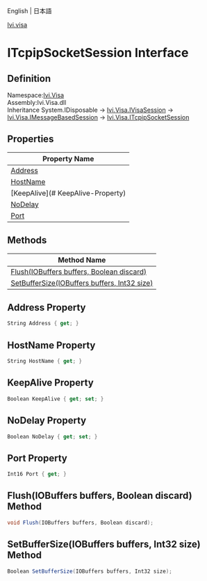 English | 日本語

[Ivi.visa](Ivi.Visa.md)

# ITcpipSocketSession Interface

## Definition
Namespace:[Ivi.Visa](Ivi.Visa.md)<BR>
Assembly:Ivi.Visa.dll<BR>
Inheritance System.IDisposable -> [Ivi.Visa.IVisaSession](Ivi.Visa.IVisaSession.md) -> [Ivi.Visa.IMessageBasedSession](Ivi.Visa.IMessageBasedSession.md) -> [Ivi.Visa.ITcpipSocketSession](Ivi.Visa.ITcpipSocketSession.md)

## Properties

|Property Name|
|---|
|[Address](#Address-Property)|
|[HostName](#HostName-Property)|
|[KeepAlive](# KeepAlive-Property)|
|[NoDelay](#NoDelay-Property)|
|[Port](#Port-Property)|

## Methods

|Method Name|
|---|
|[Flush(IOBuffers buffers, Boolean discard)](#FlushIOBuffers-buffers-Boolean-discard-Method)|
|[SetBufferSize(IOBuffers buffers, Int32 size)](#SetBufferSizeIOBuffers-buffers-Int32-size-Method)|

## Address Property
```C#
String Address { get; }
```
## HostName Property
```C#
String HostName { get; }
```
## KeepAlive Property
```C#
Boolean KeepAlive { get; set; }
```
## NoDelay Property
```C#
Boolean NoDelay { get; set; }
```
## Port Property
```C#
Int16 Port { get; }
```

## Flush(IOBuffers buffers, Boolean discard) Method
```C#
void Flush(IOBuffers buffers, Boolean discard);
```
## SetBufferSize(IOBuffers buffers, Int32 size) Method
```C#
Boolean SetBufferSize(IOBuffers buffers, Int32 size);
```

